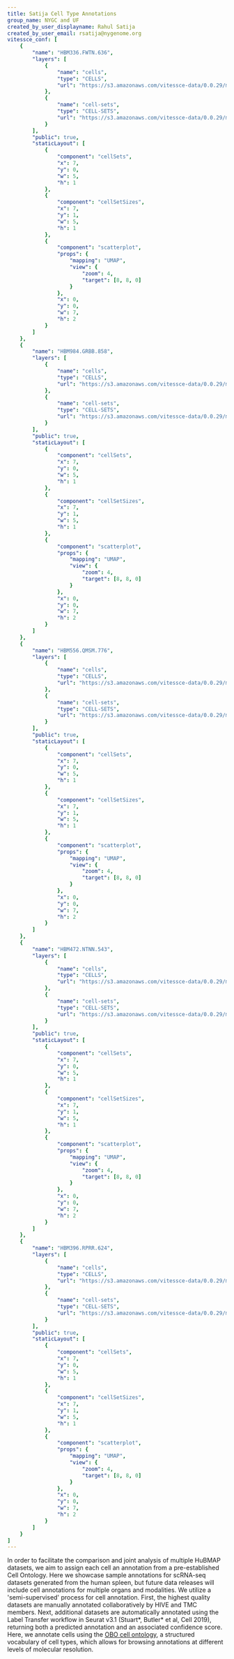 ```yaml
---
title: Satija Cell Type Annotations
group_name: NYGC and UF
created_by_user_displayname: Rahul Satija
created_by_user_email: rsatija@nygenome.org
vitessce_conf: [
    {
        "name": "HBM336.FWTN.636",
        "layers": [
            {
                "name": "cells",
                "type": "CELLS",
                "url": "https://s3.amazonaws.com/vitessce-data/0.0.29/master_release/satija/2dca1bf5832a4102ba780e9e54f6c350.cells.json"
            },
            {
                "name": "cell-sets",
                "type": "CELL-SETS",
                "url": "https://s3.amazonaws.com/vitessce-data/0.0.29/master_release/satija/2dca1bf5832a4102ba780e9e54f6c350.cell-sets.json"
            }
        ],
        "public": true,
        "staticLayout": [
            {
                "component": "cellSets",
                "x": 7,
                "y": 0,
                "w": 5,
                "h": 1
            },
            {
                "component": "cellSetSizes",
                "x": 7,
                "y": 1,
                "w": 5,
                "h": 1
            },
            {
                "component": "scatterplot",
                "props": {
                    "mapping": "UMAP",
                    "view": {
                        "zoom": 4,
                        "target": [8, 8, 0]
                    }
                },
                "x": 0,
                "y": 0,
                "w": 7,
                "h": 2
            }
        ]
    },
    {
        "name": "HBM984.GRBB.858",
        "layers": [
            {
                "name": "cells",
                "type": "CELLS",
                "url": "https://s3.amazonaws.com/vitessce-data/0.0.29/master_release/satija/7fd04d1aba61c35843dd2eb6a19d2545.cells.json"
            },
            {
                "name": "cell-sets",
                "type": "CELL-SETS",
                "url": "https://s3.amazonaws.com/vitessce-data/0.0.29/master_release/satija/7fd04d1aba61c35843dd2eb6a19d2545.cell-sets.json"
            }
        ],
        "public": true,
        "staticLayout": [
            {
                "component": "cellSets",
                "x": 7,
                "y": 0,
                "w": 5,
                "h": 1
            },
            {
                "component": "cellSetSizes",
                "x": 7,
                "y": 1,
                "w": 5,
                "h": 1
            },
            {
                "component": "scatterplot",
                "props": {
                    "mapping": "UMAP",
                    "view": {
                        "zoom": 4,
                        "target": [8, 8, 0]
                    }
                },
                "x": 0,
                "y": 0,
                "w": 7,
                "h": 2
            }
        ]
    },
    {
        "name": "HBM556.QMSM.776",
        "layers": [
            {
                "name": "cells",
                "type": "CELLS",
                "url": "https://s3.amazonaws.com/vitessce-data/0.0.29/master_release/satija/8a238da50c0c0436510b857c21e4e792.cells.json"
            },
            {
                "name": "cell-sets",
                "type": "CELL-SETS",
                "url": "https://s3.amazonaws.com/vitessce-data/0.0.29/master_release/satija/8a238da50c0c0436510b857c21e4e792.cell-sets.json"
            }
        ],
        "public": true,
        "staticLayout": [
            {
                "component": "cellSets",
                "x": 7,
                "y": 0,
                "w": 5,
                "h": 1
            },
            {
                "component": "cellSetSizes",
                "x": 7,
                "y": 1,
                "w": 5,
                "h": 1
            },
            {
                "component": "scatterplot",
                "props": {
                    "mapping": "UMAP",
                    "view": {
                        "zoom": 4,
                        "target": [8, 8, 0]
                    }
                },
                "x": 0,
                "y": 0,
                "w": 7,
                "h": 2
            }
        ]
    },
    {
        "name": "HBM472.NTNN.543",
        "layers": [
            {
                "name": "cells",
                "type": "CELLS",
                "url": "https://s3.amazonaws.com/vitessce-data/0.0.29/master_release/satija/3683b49e27133c064ccbd59ff9723e7c.cells.json"
            },
            {
                "name": "cell-sets",
                "type": "CELL-SETS",
                "url": "https://s3.amazonaws.com/vitessce-data/0.0.29/master_release/satija/3683b49e27133c064ccbd59ff9723e7c.cell-sets.json"
            }
        ],
        "public": true,
        "staticLayout": [
            {
                "component": "cellSets",
                "x": 7,
                "y": 0,
                "w": 5,
                "h": 1
            },
            {
                "component": "cellSetSizes",
                "x": 7,
                "y": 1,
                "w": 5,
                "h": 1
            },
            {
                "component": "scatterplot",
                "props": {
                    "mapping": "UMAP",
                    "view": {
                        "zoom": 4,
                        "target": [8, 8, 0]
                    }
                },
                "x": 0,
                "y": 0,
                "w": 7,
                "h": 2
            }
        ]
    },
    {
        "name": "HBM396.RPRR.624",
        "layers": [
            {
                "name": "cells",
                "type": "CELLS",
                "url": "https://s3.amazonaws.com/vitessce-data/0.0.29/master_release/satija/ed8a4dbbb1554a5e3227d6dfb2368828.cells.json"
            },
            {
                "name": "cell-sets",
                "type": "CELL-SETS",
                "url": "https://s3.amazonaws.com/vitessce-data/0.0.29/master_release/satija/ed8a4dbbb1554a5e3227d6dfb2368828.cell-sets.json"
            }
        ],
        "public": true,
        "staticLayout": [
            {
                "component": "cellSets",
                "x": 7,
                "y": 0,
                "w": 5,
                "h": 1
            },
            {
                "component": "cellSetSizes",
                "x": 7,
                "y": 1,
                "w": 5,
                "h": 1
            },
            {
                "component": "scatterplot",
                "props": {
                    "mapping": "UMAP",
                    "view": {
                        "zoom": 4,
                        "target": [8, 8, 0]
                    }
                },
                "x": 0,
                "y": 0,
                "w": 7,
                "h": 2
            }
        ]
    }
]
---
```


In order to facilitate the comparison and joint analysis of multiple HuBMAP datasets, we aim to assign each cell an annotation from a pre-established Cell Ontology.
Here we showcase sample annotations for scRNA-seq datasets generated from the human spleen, but future data releases will include cell annotations for multiple organs and modalities.
We utilize a 'semi-supervised' process for cell annotation.
First, the highest quality datasets are manually annotated collaboratively by HIVE and TMC members.
Next, additional datasets are automatically annotated using the Label Transfer workflow in Seurat v3.1 (Stuart\*, Butler\* et al, Cell 2019), returning both a predicted annotation and an associated confidence score.
Here, we annotate cells using the [OBO cell ontology](http://www.obofoundry.org/ontology/cl.html), a structured vocabulary of cell types, which allows for browsing annotations at different levels of molecular resolution.

